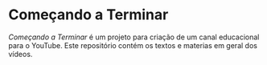 # Começando a Terminar

*Começando a Terminar* é um projeto para criação de um canal educacional para o
YouTube. Este repositório contém os textos e materias em geral dos vídeos.
